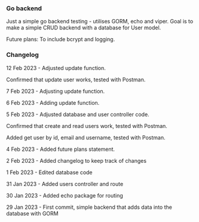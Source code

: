 ### Go backend
Just a simple go backend testing - utilises GORM, echo and viper.
Goal is to make a simple CRUD backend with a database for User model.

Future plans: To include bcrypt and logging.

### Changelog

12 Feb 2023 - Adjusted update function.

Confirmed that update user works, tested with Postman.

7 Feb 2023 - Adjusting update function.

6 Feb 2023 - Adding update function.

5 Feb 2023 - Adjusted database and user controller code.

Confirmed that create and read users work, tested with Postman.

Added get user by id, email and username, tested with Postman.

4 Feb 2023 - Added future plans statement.

2 Feb 2023 - Added changelog to keep track of changes

1 Feb 2023 - Edited database code

31 Jan 2023 - Added users controller and route

30 Jan 2023 - Added echo package for routing

29 Jan 2023 - First commit, simple backend that adds data into the database with GORM